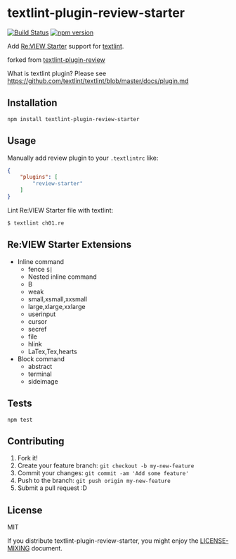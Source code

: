 # textlint-plugin-review-starter

[![Build Status](https://travis-ci.org/srz-zumix/textlint-plugin-review-starter.svg?branch=main)](https://travis-ci.org/srz-zumix/textlint-plugin-review-starter) [![npm version](https://badge.fury.io/js/textlint-plugin-review-starter.svg)](https://badge.fury.io/js/textlint-plugin-review-starter)

Add [Re:VIEW Starter](hhttps://kauplan.org/reviewstarter/) support for [textlint](https://github.com/textlint/textlint "textlint").

forked from [textlint-plugin-review](https://github.com/orangain/textlint-plugin-review)

What is textlint plugin? Please see https://github.com/textlint/textlint/blob/master/docs/plugin.md

## Installation

    npm install textlint-plugin-review-starter

## Usage

Manually add review plugin to your `.textlintrc` like:

```json
{
    "plugins": [
        "review-starter"
    ]
}
```

Lint Re:VIEW Starter file with textlint:

```
$ textlint ch01.re
```

## Re:VIEW Starter Extensions

* Inline command
  * fence `$|`
  * Nested inline command
  * B
  * weak
  * small,xsmall,xxsmall
  * large,xlarge,xxlarge
  * userinput
  * cursor
  * secref
  * file
  * hlink
  * LaTex,Tex,hearts
* Block command
  * abstract
  * terminal
  * sideimage

## Tests

    npm test

## Contributing

1. Fork it!
2. Create your feature branch: `git checkout -b my-new-feature`
3. Commit your changes: `git commit -am 'Add some feature'`
4. Push to the branch: `git push origin my-new-feature`
5. Submit a pull request :D

## License

MIT

If you distribute textlint-plugin-review-starter, you might enjoy the [LICENSE-MIXING](LICENSE-MIXING) document.
